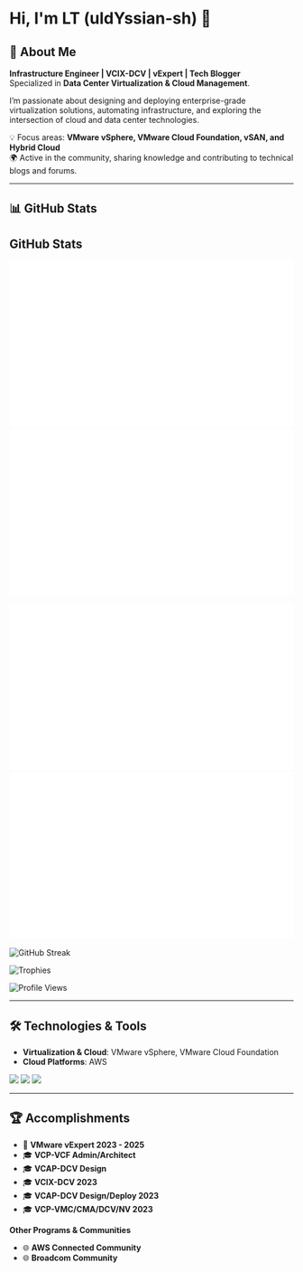 # Hi, I'm LT (uldYssian-sh) 👋

## 🙋 About Me
**Infrastructure Engineer | VCIX-DCV | vExpert | Tech Blogger**  
Specialized in **Data Center Virtualization & Cloud Management**.  

I’m passionate about designing and deploying enterprise-grade virtualization solutions, automating infrastructure, and exploring the intersection of cloud and data center technologies.  

💡 Focus areas: **VMware vSphere, VMware Cloud Foundation, vSAN, and Hybrid Cloud**  
🌍 Active in the community, sharing knowledge and contributing to technical blogs and forums.  

---

## 📊 GitHub Stats

## GitHub Stats

![](https://raw.githubusercontent.com/uldyssian-sh/github-stats/master/generated/overview.svg#gh-dark-mode-only)
![](https://raw.githubusercontent.com/uldyssian-sh/github-stats/master/generated/overview.svg#gh-light-mode-only)

<!-- Languages -->
![](https://raw.githubusercontent.com/uldyssian-sh/github-stats/master/generated/languages.svg#gh-dark-mode-only)
![](https://raw.githubusercontent.com/uldyssian-sh/github-stats/master/generated/languages.svg#gh-light-mode-only)

![GitHub Streak](https://streak-stats.demolab.com?user=uldyssian-sh&theme=radical)

![Trophies](https://github-profile-trophy.vercel.app/?username=uldyssian-sh&theme=radical&column=7)

![Profile Views](https://komarev.com/ghpvc/?username=uldyssian-sh&color=blue)

---

## 🛠️ Technologies & Tools
- **Virtualization & Cloud**: VMware vSphere, VMware Cloud Foundation
- **Cloud Platforms**: AWS  
   
![](https://img.shields.io/badge/Language-Bash/Python,PowerShell-informational?style=flat&logo=Language&logoColor=white&color=blue)
![](https://img.shields.io/badge/Virtualization-VMware-informational?style=flat&logo=Language&logoColor=white&color=blue)
![](https://img.shields.io/badge/Cloud-AWS-informational?style=flat&logo=Language&logoColor=white&color=blue)

---

## 🏆 Accomplishments
- 🌟 **VMware vExpert 2023 - 2025**
- 🎓 **VCP-VCF Admin/Architect**  
- 🎓 **VCAP-DCV Design**  
- 🎓 **VCIX-DCV 2023**  
- 🎓 **VCAP-DCV Design/Deploy 2023**  
- 🎓 **VCP-VMC/CMA/DCV/NV 2023**  

**Other Programs & Communities**  
- 🌐 **AWS Connected Community**  
- 🌐 **Broadcom Community**  
